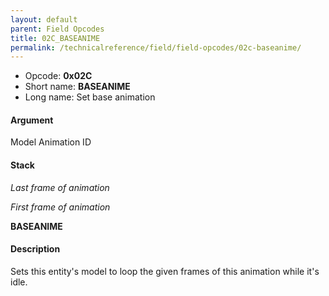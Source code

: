 ```yaml
---
layout: default
parent: Field Opcodes
title: 02C_BASEANIME
permalink: /technicalreference/field/field-opcodes/02c-baseanime/
---
```


-   Opcode: **0x02C**
-   Short name: **BASEANIME**
-   Long name: Set base animation

#### Argument

Model Animation ID

#### Stack

  
*Last frame of animation*

*First frame of animation*

**BASEANIME**

#### Description

Sets this entity's model to loop the given frames of this animation while it's idle.
